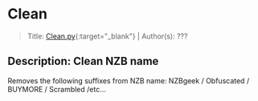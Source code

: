 # Clean

>Title:         [Clean.py](https://raw.githubusercontent.com/TRaSH-/Tutorials-FAQ/master/docs/NZBGet/scripts/Clean/Clean.py){:target="_blank"} | Author(s):     ???

## Description: Clean NZB name

Removes the following suffixes from NZB name:
NZBgeek / Obfuscated / BUYMORE / Scrambled /etc...
